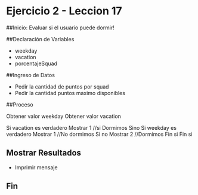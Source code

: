 # Ejercicio 2 - Leccion 17

##Inicio: Evaluar si el usuario puede dormir!

##Declaración de Variables

- weekday
- vacation
- porcentajeSquad

##Ingreso de Datos

- Pedir la cantidad de puntos por squad
- Pedir la cantidad puntos maximo disponibles

##Proceso

  Obtener valor weekday
  Obtener valor vacation

  Si vacation es verdadero
        Mostrar 1 //si Dormimos
  Sino 
        Si weekday es verdadero
          Mostrar 1 //No dormimos
        Si no 
          Mostrar 2 //Dormimos
          Fin si
  Fin si

## Mostrar Resultados

- Imprimir mensaje

## Fin
